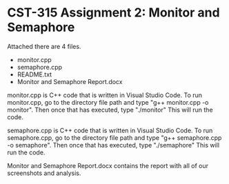 # CST-315 Assignment 2: Monitor and Semaphore

Attached there are 4 files.
* monitor.cpp
* semaphore.cpp
* README.txt
* Monitor and Semaphore Report.docx

monitor.cpp is C++ code that is written in Visual Studio Code. To run monitor.cpp, go to the directory file path and type "g++ monitor.cpp -o monitor". Then once that has executed, type "./monitor" This will run the code. 

semaphore.cpp is C++ code that is written in Visual Studio Code. To run semaphore.cpp, go to the directory file path and type "g++ semaphore.cpp -o semaphore". Then once that has executed, type "./semaphore" This will run the code. 

Monitor and Semaphore Report.docx contains the report with all of our screenshots and analysis.